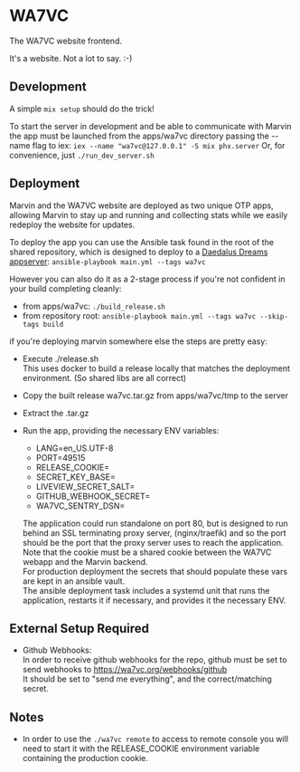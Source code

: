 # WA7VC
The WA7VC website frontend. 

It's a website. Not a lot to say. :-)

## Development
A simple `mix setup` should do the trick!

To start the server in development and be able to communicate with Marvin
the app must be launched from the apps/wa7vc directory passing the --name
flag to iex: `iex --name "wa7vc@127.0.0.1" -S mix phx.server`
Or, for convenience, just `./run_dev_server.sh`

## Deployment
Marvin and the WA7VC website are deployed as two unique OTP apps, allowing
Marvin to stay up and running and collecting stats while we easily redeploy
the website for updates.

To deploy the app you can use the Ansible task found in the root of the shared
repository, which is designed to deploy to a
[Daedalus Dreams appserver](https://gitlab.daedalusdreams.com/DaedalusDreams/infrastructure-via-ansible/-/tree/master/roles/app-server):
`ansible-playbook main.yml --tags wa7vc`

However you can also do it as a 2-stage process if you're not confident in your
build completing cleanly:
  * from apps/wa7vc: `./build_release.sh`
  * from repository root:
    `ansible-playbook main.yml --tags wa7vc --skip-tags build`

if you're deploying marvin somewhere else the steps are pretty easy:
  * Execute ./release.sh  
    This uses docker to build a release locally that matches the deployment
    environment. (So shared libs are all correct)
  * Copy the built release wa7vc.tar.gz from apps/wa7vc/tmp to the server
  * Extract the .tar.gz
  * Run the app, providing the necessary ENV variables:
    * LANG=en_US.UTF-8
    * PORT=49515
    * RELEASE_COOKIE=
    * SECRET_KEY_BASE=
    * LIVEVIEW_SECRET_SALT=
    * GITHUB_WEBHOOK_SECRET=
    * WA7VC_SENTRY_DSN=
    
    The application could run standalone on port 80, but is designed to run
    behind an SSL terminating proxy server, (nginx/traefik) and so the port
    should be the port that the proxy server uses to reach the application.
    Note that the cookie must be a shared cookie between the WA7VC webapp
    and the Marvin backend.  
    For production deployment the secrets that should populate these vars
    are kept in an ansible vault.  
    The ansible deployment task includes a systemd unit that runs the
    application, restarts it if necessary, and provides it the necessary ENV.

## External Setup Required
  * Github Webhooks:  
    In order to receive github webhooks for the repo, github must be set to
    send webhooks to https://wa7vc.org/webhooks/github  
    It should be set to "send me everything", and the correct/matching secret.

## Notes
  * In order to use the `./wa7vc remote` to access to remote console you will
    need to start it with the RELEASE_COOKIE  environment variable containing
    the production cookie.
